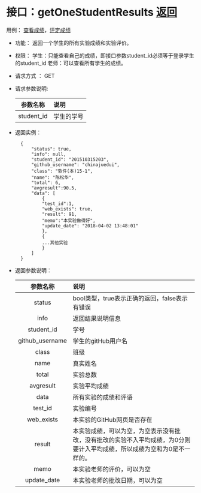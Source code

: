 ﻿
# 接口：getOneStudentResults  [返回](../README.md)
用例： [查看成绩](../用例/查看成绩.md)，[评定成绩](../用例/评定成绩.md)

- 功能：
    返回一个学生的所有实验成绩和实验评价。
    
- 权限：
    学生：只能查看自己的成绩，即接口参数student_id必须等于登录学生的student_id
    老师：可以查看所有学生的成绩。
    

- 请求方式 ：
    GET

- 请求参数说明:        

  |参数名称|说明|
  |:---------:|:--------------------------------------------------------|      
  |student_id|学生的学号|
    
- 返回实例：

        {         
            "status": true,
            "info": null,    
            "student_id": "201510315203", 
            "github_username": "chinajuedui", 
            "class": "软件(本)15-1", 
            "name": "陈松华", 
            "total": 6,
            "avgresult":90.5,       
            "data": [
                {
                "test_id":1,
                "web_exists": true, 
                "result": 91, 
                "memo":"本实验做得好",
                "update_date": "2018-04-02 13:48:01"
                }, 
                {
                ...其他实验
                }
            ] 
        }
 
- 返回参数说明：    
 
  |参数名称|说明|
  |:---------:|:--------------------------------------------------------|      
  |status|bool类型，true表示正确的返回，false表示有错误|
  |info|返回结果说明信息|
  |student_id|学号|
  |github_username|学生的gitHub用户名|
  |class|班级|
  |name|真实姓名|   
  |total|实验总数|
  |avgresult|实验平均成绩|   
  |data|所有实验的成绩和评语|
  |test_id|实验编号|
  |web_exists|本实验的GitHub网页是否存在|
  |result|本实验成绩，可以为空，为空表示没有批改，没有批改的实验不入平均成绩，为0分则要计入平均成绩，所以成绩为空和为0是不一样的。|
  |memo|本实验老师的评价，可以为空|
  |update_date|本实验老师的批改日期，可以为空|


